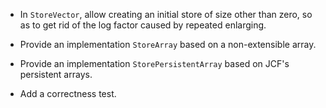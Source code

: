 * In `StoreVector`, allow creating an initial store of size other than zero,
  so as to get rid of the log factor caused by repeated enlarging.

* Provide an implementation `StoreArray` based on a non-extensible array.

* Provide an implementation `StorePersistentArray` based on JCF's persistent
  arrays.

* Add a correctness test.

